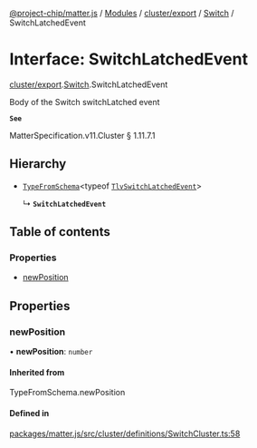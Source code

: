 [@project-chip/matter.js](../README.md) / [Modules](../modules.md) / [cluster/export](../modules/cluster_export.md) / [Switch](../modules/cluster_export.Switch.md) / SwitchLatchedEvent

# Interface: SwitchLatchedEvent

[cluster/export](../modules/cluster_export.md).[Switch](../modules/cluster_export.Switch.md).SwitchLatchedEvent

Body of the Switch switchLatched event

**`See`**

MatterSpecification.v11.Cluster § 1.11.7.1

## Hierarchy

- [`TypeFromSchema`](../modules/tlv_export.md#typefromschema)\<typeof [`TlvSwitchLatchedEvent`](../modules/cluster_export.Switch.md#tlvswitchlatchedevent)\>

  ↳ **`SwitchLatchedEvent`**

## Table of contents

### Properties

- [newPosition](cluster_export.Switch.SwitchLatchedEvent.md#newposition)

## Properties

### newPosition

• **newPosition**: `number`

#### Inherited from

TypeFromSchema.newPosition

#### Defined in

[packages/matter.js/src/cluster/definitions/SwitchCluster.ts:58](https://github.com/project-chip/matter.js/blob/904d0c9b952b91f28a21803759c5e5c66ee4d272/packages/matter.js/src/cluster/definitions/SwitchCluster.ts#L58)
